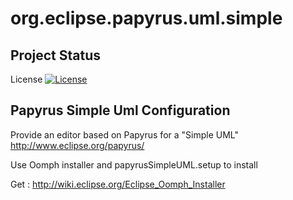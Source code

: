 org.eclipse.papyrus.uml.simple
==============================

## Project Status 
License [![License](https://img.shields.io/badge/license-EPL-blue.svg)](https://www.eclipse.org/legal/epl-v10.html)

## Papyrus Simple Uml Configuration

Provide an editor based on Papyrus for a "Simple UML" 
http://www.eclipse.org/papyrus/

Use Oomph installer and papyrusSimpleUML.setup to install 

Get : http://wiki.eclipse.org/Eclipse_Oomph_Installer
